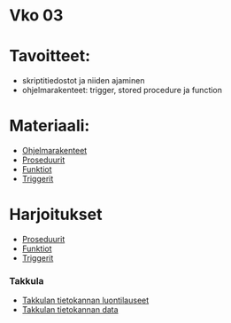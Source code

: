# Vko 03
# Tavoitteet:

- skriptitiedostot ja niiden ajaminen
- ohjelmarakenteet: trigger, stored procedure ja function


# Materiaali: 
- [ Ohjelmarakenteet ](skriptit.md)
- [ Proseduurit ](stored_proc.md)
- [ Funktiot ](function.md)
- [ Triggerit ](trigger.md)

# Harjoitukset
- [Proseduurit](Tehtava_01.md)
- [Funktiot](Tehtava_02.md)
- [Triggerit](Tehtava_03.md)

### Takkula

- [Takkulan tietokannan luontilauseet](Takkula_CREATE.sql)
- [Takkulan tietokannan data](Takkula_INSERT.sql)

<!-- 
- [ Luentokalvot ](Luentokalvot_03.pdf)
- [ Käyttäjätunnukset ](Kayttajatunnukset.pdf)

# Tehtävät:   
- [ Tehtävä 1: Käyttäjätunnuksen luoti ja oikeudet ](Tehtava_01.md)
- [ Tehtävä 1: Vastaus ](Tehtava_1_Vastaus.sql)
- [ Tehtävä 2: Käyttäjäroolien luonti ja käyttäjien lisääminen sekä oikeuksien antaminen roolille. ](Tehtava_02.md)
- [ Tehtävä 2: Vastaus ](Tehtava_2_Vastaus.sql) -->
